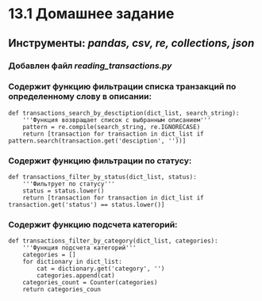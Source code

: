 # 13.1 **Домашнее задание**

## Инструменты: *pandas, csv, re, collections, json*

### Добавлен файл *reading_transactions.py*

### Содержит функцию фильтрации списка транзакций по определенному слову в описании:
```
def transactions_search_by_desctiption(dict_list, search_string):
    '''Функция возвращает список с выбранным описанием'''
    pattern = re.compile(search_string, re.IGNORECASE)
    return [transaction for transaction in dict_list if pattern.search(transaction.get('desciption', ''))]
```

### Содержит функцию фильтрации по статусу:
```
def transactions_filter_by_status(dict_list, status):
    '''Фильтрует по статусу'''
    status = status.lower()
    return [transaction for transaction in dict_list if transaction.get('status') == status.lower()]
```

### Содержит функцию подсчета категорий:
```
def transactions_filter_by_category(dict_list, categories):
    '''Функция подсчета категорий'''
    categories = []
    for dictionary in dict_list:
        cat = dictionary.get('category', '')
        categories.append(cat)
    categories_count = Counter(categories)
    return categories_coun
```

